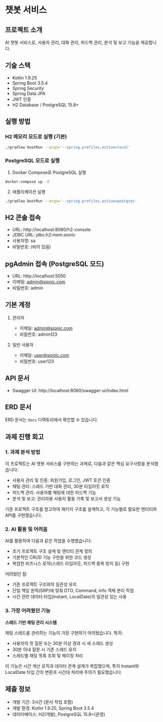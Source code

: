 # 챗봇 서비스

## 프로젝트 소개

AI 챗봇 서비스로, 사용자 관리, 대화 관리, 피드백 관리, 분석 및 보고 기능을 제공합니다.

## 기술 스택

- Kotlin 1.9.25
- Spring Boot 3.5.4
- Spring Security
- Spring Data JPA
- JWT 인증
- H2 Database / PostgreSQL 15.8+

## 실행 방법

### H2 메모리 모드로 실행 (기본)

```bash
./gradlew bootRun --args='--spring.profiles.active=local'
```

### PostgreSQL 모드로 실행

1. Docker Compose로 PostgreSQL 실행

```bash
docker-compose up -d
```

2. 애플리케이션 실행

```bash
./gradlew bootRun --args='--spring.profiles.active=postgres'
```

## H2 콘솔 접속

- URL: http://localhost:8080/h2-console
- JDBC URL: jdbc:h2:mem:sionic
- 사용자명: sa
- 비밀번호: (비어 있음)
## pgAdmin 접속 (PostgreSQL 모드)

- URL: http://localhost:5050
- 이메일: admin@sionic.com
- 비밀번호: admin

## 기본 계정

1. 관리자

   - 이메일: admin@sionic.com
   - 비밀번호: admin123

2. 일반 사용자
   - 이메일: user@sionic.com
   - 비밀번호: user123

## API 문서

- Swagger UI: http://localhost:8080/swagger-ui/index.html

## ERD 문서

ERD 문서는 `docs` 디렉토리에서 확인할 수 있습니다.

## 과제 진행 회고

### 1. 과제 분석 방법

이 프로젝트는 AI 챗봇 서비스를 구현하는 과제로, 다음과 같은 핵심 요구사항을 분석했습니다:

- 사용자 관리 및 인증: 회원가입, 로그인, JWT 토큰 인증
- 채팅 관리: 스레드 기반 대화 관리, 30분 타임아웃 로직
- 피드백 관리: 사용자별 채팅에 대한 피드백 기능
- 분석 및 보고: 관리자용 사용자 활동 기록 및 보고서 생성 기능

기존 프로젝트 구조를 참고하여 패키지 구조를 설계하고, 각 기능별로 필요한 엔티티와 API를 구현했습니다.

### 2. AI 활용 및 어려움

AI를 활용하여 다음과 같은 작업을 수행했습니다:

- 초기 프로젝트 구조 설계 및 엔티티 관계 정의
- 기본적인 CRUD 기능 구현을 위한 코드 생성
- 복잡한 비즈니스 로직(스레드 타임아웃, 피드백 중복 방지 등) 구현

어려웠던 점:

- 기존 프로젝트 구조와의 일관성 유지
- 단일 책임 원칙(SRP)에 맞춰 DTO, Command, Info 객체 분리 작업
- 시간 관련 데이터 타입(Instant, LocalDate)의 일관성 있는 사용

### 3. 가장 어려웠던 기능

**스레드 기반 채팅 관리 시스템**

채팅 스레드를 관리하는 기능이 가장 구현하기 어려웠습니다. 특히:

- 사용자의 첫 질문 또는 30분 이상 경과 시 새 스레드 생성
- 30분 이내 질문 시 기존 스레드 유지
- 스레드별 채팅 목록 조회 및 페이징 처리

이 기능은 시간 계산 로직과 데이터 관계 설계가 복잡했으며, 특히 Instant와 LocalDate 타입 간의 변환과 시간대 처리에 주의가 필요했습니다.

## 제출 정보

- 개발 기간: 3시간 (문서 작업 포함)
- 개발 환경: Kotlin 1.9.25, Spring Boot 3.5.4
- 데이터베이스: H2(개발), PostgreSQL 15.8+(운영)
